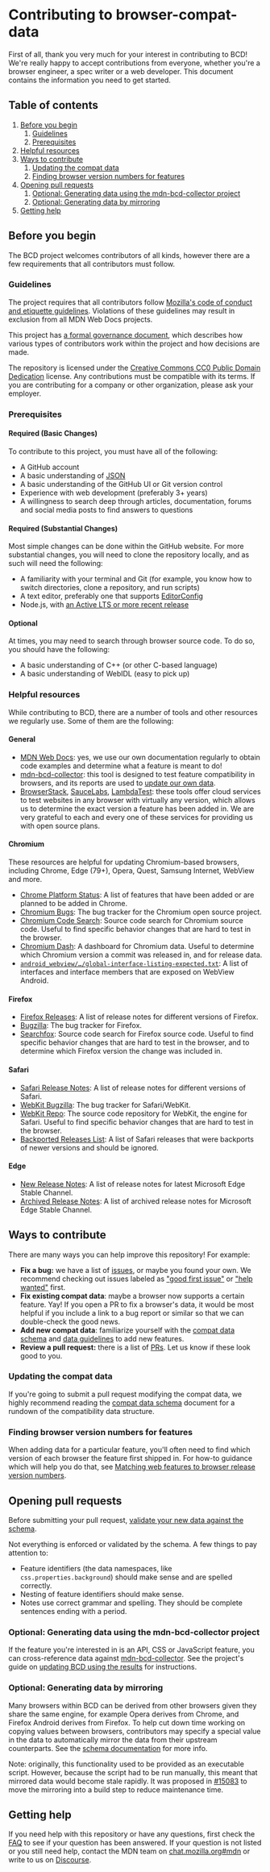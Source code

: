 # Contributing to browser-compat-data

First of all, thank you very much for your interest in contributing to BCD! We're really happy to accept contributions from everyone, whether you're a browser engineer, a spec writer or a web developer. This document contains the information you need to get started.

## Table of contents

1. [Before you begin](#before-you-begin)
   1. [Guidelines](#guidelines)
   1. [Prerequisites](#prerequisites)
1. [Helpful resources](#helpful-resources)
1. [Ways to contribute](#ways-to-contribute)
   1. [Updating the compat data](#updating-the-compat-data)
   1. [Finding browser version numbers for features](#finding-browser-version-numbers-for-features)
1. [Opening pull requests](#opening-pull-requests)
   1. [Optional: Generating data using the mdn-bcd-collector project](#optional-generating-data-using-the-mdn-bcd-collector-project)
   1. [Optional: Generating data by mirroring](#optional-generating-data-by-mirroring)
1. [Getting help](#getting-help)

## Before you begin

The BCD project welcomes contributors of all kinds, however there are a few requirements that all contributors must follow.

### Guidelines

The project requires that all contributors follow [Mozilla's code of conduct and etiquette guidelines](../CODE_OF_CONDUCT.md). Violations of these guidelines may result in exclusion from all MDN Web Docs projects.

This project has [a formal governance document](../GOVERNANCE.md), which describes how various types of contributors work within the project and how decisions are made.

The repository is licensed under the [Creative Commons CC0 Public Domain Dedication](../LICENSE) license. Any contributions must be compatible with its terms. If you are contributing for a company or other organization, please ask your employer.

### Prerequisites

#### Required (Basic Changes)

To contribute to this project, you must have all of the following:

- A GitHub account
- A basic understanding of [JSON](https://www.json.org/json-en.html)
- A basic understanding of the GitHub UI or Git version control
- Experience with web development (preferably 3+ years)
- A willingness to search deep through articles, documentation, forums and social media posts to find answers to questions

#### Required (Substantial Changes)

Most simple changes can be done within the GitHub website. For more substantial changes, you will need to clone the repository locally, and as such will need the following:

- A familiarity with your terminal and Git (for example, you know how to switch directories, clone a repository, and run scripts)
- A text editor, preferably one that supports [EditorConfig](https://editorconfig.org/)
- Node.js, with [an Active LTS or more recent release](https://nodejs.org/en/download/)

#### Optional

At times, you may need to search through browser source code. To do so, you should have the following:

- A basic understanding of C++ (or other C-based language)
- A basic understanding of WebIDL (easy to pick up)

### Helpful resources

While contributing to BCD, there are a number of tools and other resources we regularly use. Some of them are the following:

#### General

- [MDN Web Docs](https://developer.mozilla.org): yes, we use our own documentation regularly to obtain code examples and determine what a feature is meant to do!
- [mdn-bcd-collector](https://mdn-bcd-collector.gooborg.com): this tool is designed to test feature compatibility in browsers, and its reports are used to [update our own data](#optional-generating-data-using-the-mdn-bcd-collector-project).
- [BrowserStack](https://www.browserstack.com), [SauceLabs](https://www.saucelabs.com), [LambdaTest](https://www.lambdatest.com/): these tools offer cloud services to test websites in any browser with virtually any version, which allows us to determine the exact version a feature has been added in. We are very grateful to each and every one of these services for providing us with open source plans.

#### Chromium

These resources are helpful for updating Chromium-based browsers, including Chrome, Edge (79+), Opera, Quest, Samsung Internet, WebView and more.

- [Chrome Platform Status](https://chromestatus.com/features): A list of features that have been added or are planned to be added in Chrome.
- [Chromium Bugs](https://bugs.chromium.org/p/chromium/issues/list): The bug tracker for the Chromium open source project.
- [Chromium Code Search](https://source.chromium.org/chromium): Source code search for Chromium source code. Useful to find specific behavior changes that are hard to test in the browser.
- [Chromium Dash](https://chromiumdash.appspot.com/): A dashboard for Chromium data. Useful to determine which Chromium version a commit was released in, and for release data.
- [`android_webview/…/global-interface-listing-expected.txt`](https://github.com/chromium/chromium/blob/main/android_webview/test/data/web_tests/virtual/stable/webexposed/global-interface-listing-expected.txt): A list of interfaces and interface members that are exposed on WebView Android.

#### Firefox

- [Firefox Releases](https://www.mozilla.org/en-US/firefox/releases/): A list of release notes for different versions of Firefox.
- [Bugzilla](https://bugzil.la): The bug tracker for Firefox.
- [Searchfox](https://searchfox.org/): Source code search for Firefox source code. Useful to find specific behavior changes that are hard to test in the browser, and to determine which Firefox version the change was included in.

#### Safari

- [Safari Release Notes](https://developer.apple.com/documentation/safari-release-notes): A list of release notes for different versions of Safari.
- [WebKit Bugzilla](https://bugs.webkit.org/): The bug tracker for Safari/WebKit.
- [WebKit Repo](https://github.com/WebKit/WebKit): The source code repository for WebKit, the engine for Safari. Useful to find specific behavior changes that are hard to test in the browser.
- [Backported Releases List](./data-guidelines/index.md#backported-releases): A list of Safari releases that were backports of newer versions and should be ignored.

#### Edge

- [New Release Notes](https://learn.microsoft.com/en-us/deployedge/microsoft-edge-relnote-stable-channel): A list of release notes for latest Microsoft Edge Stable Channel.
- [Archived Release Notes](https://learn.microsoft.com/en-us/deployedge/microsoft-edge-relnote-stable-channel): A list of archived release notes for Microsoft Edge Stable Channel.

## Ways to contribute

There are many ways you can help improve this repository! For example:

- **Fix a bug:** we have a list of [issues](https://github.com/mdn/browser-compat-data/issues), or maybe you found your own. We recommend checking out issues labeled as ["good first issue"](https://github.com/mdn/browser-compat-data/issues?q=is%3Aopen+is%3Aissue+label%3A%22good+first+issue+%3A100%3A%22) or ["help wanted"](https://github.com/mdn/browser-compat-data/issues?q=is%3Aopen+is%3Aissue+label%3A%22help+wanted+%3Asos%3A%22) first.
- **Fix existing compat data**: maybe a browser now supports a certain feature. Yay! If you open a PR to fix a browser's data, it would be most helpful if you include a link to a bug report or similar so that we can double-check the good news.
- **Add new compat data**: familiarize yourself with the [compat data schema](../schemas/compat-data-schema.md) and [data guidelines](./data-guidelines/index.md) to add new features.
- **Review a pull request:** there is a list of [PRs](https://github.com/mdn/browser-compat-data/pulls). Let us know if these look good to you.

### Updating the compat data

If you're going to submit a pull request modifying the compat data, we highly recommend reading the [compat data schema](../schemas/compat-data-schema.md) document for a rundown of the compatibility data structure.

### Finding browser version numbers for features

When adding data for a particular feature, you'll often need to find which version of each browser the feature first shipped in. For how-to guidance which will help you do that, see [Matching web features to browser release version numbers](./matching-browser-releases/index.md).

## Opening pull requests

Before submitting your pull request, [validate your new data against the schema](./testing.md).

Not everything is enforced or validated by the schema. A few things to pay attention to:

- Feature identifiers (the data namespaces, like `css.properties.background`) should make sense and are spelled correctly.
- Nesting of feature identifiers should make sense.
- Notes use correct grammar and spelling. They should be complete sentences ending with a period.

### Optional: Generating data using the mdn-bcd-collector project

If the feature you're interested in is an API, CSS or JavaScript feature, you can cross-reference data against [mdn-bcd-collector](https://mdn-bcd-collector.gooborg.com/). See the project's guide on [updating BCD using the results](https://mdn-bcd-collector.gooborg.com/docs/update-bcd.md) for instructions.

### Optional: Generating data by mirroring

Many browsers within BCD can be derived from other browsers given they share the same engine, for example Opera derives from Chrome, and Firefox Android derives from Firefox. To help cut down time working on copying values between browsers, contributors may specify a special value in the data to automatically mirror the data from their upstream counterparts. See the [schema documentation](../schemas/compat-data-schema.md#mirroring-data) for more info.

Note: originally, this functionality used to be provided as an executable script. However, because the script had to be run manually, this meant that mirrored data would become stale rapidly. It was proposed in [#15083](https://github.com/mdn/browser-compat-data/issues/15083) to move the mirroring into a build step to reduce maintenance time.

## Getting help

If you need help with this repository or have any questions, first check the [FAQ](./faq.md) to see if your question has been answered. If your question is not listed or you still need help, contact the MDN team on [chat.mozilla.org#mdn](https://chat.mozilla.org/#/room/#mdn:mozilla.org) or write to us on [Discourse](https://discourse.mozilla-community.org/c/mdn).
